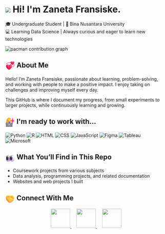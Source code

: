 <h1><img src="https://emojis.slackmojis.com/emojis/images/1531849430/4246/blob-sunglasses.gif?1531849430" width="30"/> Hi! I'm Zaneta Fransiske.</h1>

🎓 Undergraduate Student | 📍 Bina Nusantara University <br/>
💻 Learning Data Science | Always curious and eager to learn new technologies 
 
<picture>
  <source media="(prefers-color-scheme: dark)" srcset="https://raw.githubusercontent.com/wayphantomme/wayphantomme/output/pacman-contribution-graph-dark.svg">
  <source media="(prefers-color-scheme: light)" srcset="https://raw.githubusercontent.com/wayphantomme/wayphantomme/output/pacman-contribution-graph.svg">
  <img alt="pacman contribution graph" src="https://raw.githubusercontent.com/wayphantomme/wayphantomme/output/pacman-contribution-graph.svg">
</picture>

## <img src="GIF/revolving-hearts.gif" width="30" align="center"/> About Me

Hello! I’m Zaneta Fransiske, passionate about learning, problem-solving, and working with people to make a positive impact. I enjoy taking on challenges and improving myself every day.

This GitHub is where I document my progress, from small experiments to larger projects, while continuously learning and growing.

## <img src="GIF/vibe-coding.gif" width="30" align="center"/> I'm ready to work with...

![Python](https://img.shields.io/badge/Python-FFD43B?style=for-the-badge&logo=python&logoColor=blue)  ![R](https://img.shields.io/badge/R-276DC3?style=for-the-badge&logo=r&logoColor=white)  ![HTML](https://img.shields.io/badge/HTML5-E34F26?style=for-the-badge&logo=html5&logoColor=white) ![CSS](https://img.shields.io/badge/CSS3-1572B6?style=for-the-badge&logo=css3&logoColor=white) ![JavaScript](https://img.shields.io/badge/JavaScript-323330?style=for-the-badge&logo=javascript&logoColor=F7DF1E) ![Figma](https://img.shields.io/badge/Figma-F24E1E?style=for-the-badge&logo=figma&logoColor=white) ![Tableau](https://img.shields.io/badge/Tableau-E97627?style=for-the-badge&logo=Tableau&logoColor=white
) ![Microsoft](https://img.shields.io/badge/Microsoft-666666?style=for-the-badge&logo=microsoft&logoColor=white)

## <img src="GIF/eyes.gif" width="30px" align="center"/> What You’ll Find in This Repo
- Coursework projects from various subjects
- Data analysis, programming projects, and related documentation
- Websites and web projects I built

## <img src="GIF/handshake.gif" width="30" align="center"/> Connect With Me

<p align="center">
  <a href="https://www.linkedin.com/in/zaneta-fransiske-662777292/" target="_blank">
    <img height="60" width="60" src="https://skillicons.dev/icons?i=linkedin"/>
  </a>
  &nbsp;&nbsp;&nbsp;
  <a href="mailto:zanetafransiske@gmail.com" target="_blank">
    <img height="60" width="60" src="https://skillicons.dev/icons?i=gmail"/>
  </a>
  &nbsp;&nbsp;&nbsp;
  <a href="https://www.instagram.com/netazf/" target="_blank">
    <img height="60" width="60" src="https://skillicons.dev/icons?i=instagram"/>
  </a>
</p>



